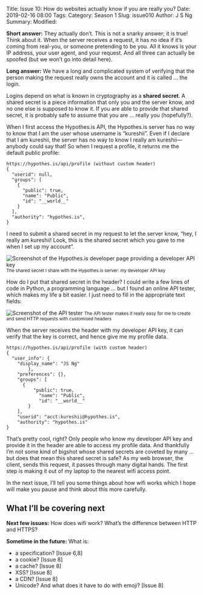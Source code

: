 Title: Issue 10: How do websites actually know if you are really you?
Date: 2019-02-16 08:00
Tags: 
Category: Season 1
Slug: issue010
Author: J S Ng
Summary: 
Modified: 

**Short answer:** They actually don’t. This is not a snarky answer; it is true! Think about it. When the server receives a request, it has no idea if it’s coming from real-you, or someone pretending to be you. All it knows is your IP address, your user agent, and your request. And all three can actually be spoofed (but we won’t go into detail here).

**Long answer:** We have a long and complicated system of verifying that the person making the request really owns the account and it is called … the login.

Logins depend on what is known in cryptography as a **shared secret**. A shared secret is a piece information that only you and the server know, and no one else is supposed to know it. If you are able to provide that shared secret, it is probably safe to assume that you are … really you (hopefully?).

When I first access the Hypothes.is API, the Hypothes.is server has no way to know that I am the user whose username is “kureshii”. Even if I declare that I am kureshii, the server has no way to know I really am kureshii—anybody could say that! So when I request a profile, it returns me the default public profile:

```
https://hypothes.is/api/profile (without custom header)
{
  "userid": null,
  "groups": [
    {
      "public": true,
      "name": "Public",
      "id": "__world__"
    }
  ],
  "authority": "hypothes.is",
}
```

I need to submit a shared secret in my request to let the server know, “hey, I really am kureshii! Look, this is the shared secret which you gave to me when I set up my account”.


![Screenshot of the Hypothes.is developer page providing a developer API key]({attach}/season1/issue010/issue010_01.png)
<small>The shared secret I share with the Hypothes.is server: my developer API key</small>


How do I put that shared secret in the header? I could write a few lines of code in Python, a programming language … but I found an online API tester, which makes my life a bit easier. I just need to fill in the appropriate text fields:


![Screenshot of the API tester]({attach}/season1/issue010/issue010_02.png)
<small>The API tester makes it really easy for me to create and send HTTP requests with customised headers</small>


When the server receives the header with my developer API key, it can verify that the key is correct, and hence give me my profile data.

```
https://hypothes.is/api/profile (with custom header)
{
  "user_info": {
    "display_name": "JS Ng"
		},
	"preferences": {},
	"groups": [
	  {
		  "public": true,
			"name": "Public",
			"id": "__world__"
		}
	],
	"userid": "acct:kureshii@hypothes.is",
	"authority": "hypothes.is"
}
```

That’s pretty cool, right? Only people who know my developer API key and provide it in the header are able to access my profile data. And thankfully I’m not some kind of bigshot whose shared secrets are coveted by many … but does that mean this shared secret is safe? As my web browser, the client, sends this request, it passes through many digital hands. The first step is making it out of my laptop to the nearest wifi access point.

In the next issue, I’ll tell you some things about how wifi works which I hope will make you pause and think about this more carefully.

## What I’ll be covering next

**Next few issues:** How does wifi work? What’s the difference between HTTP and HTTPS?

**Sometime in the future:** What is:

- a specification? [Issue 6,8]
- a cookie? [Issue 8]
- a cache? [Issue 8]
- XSS? [Issue 8]
- a CDN? [Issue 8]
- Unicode? And what does it have to do with emoji? [Issue 8]
